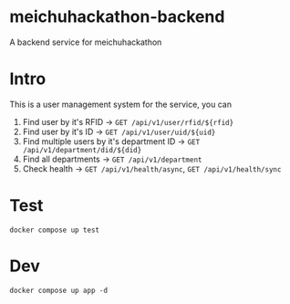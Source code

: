 # meichuhackathon-backend
A backend service for meichuhackathon

# Intro
This is a user management system for the service, you can 

1. Find user by it's RFID -> `GET /api/v1/user/rfid/${rfid}`
2. Find user by it's ID -> `GET /api/v1/user/uid/${uid}`
3. Find multiple users by it's department ID -> `GET /api/v1/department/did/${did}`
4. Find all departments -> `GET /api/v1/department`
5. Check health -> `GET /api/v1/health/async`, `GET /api/v1/health/sync`

# Test

```shell
docker compose up test
```

# Dev

```shell
docker compose up app -d
```